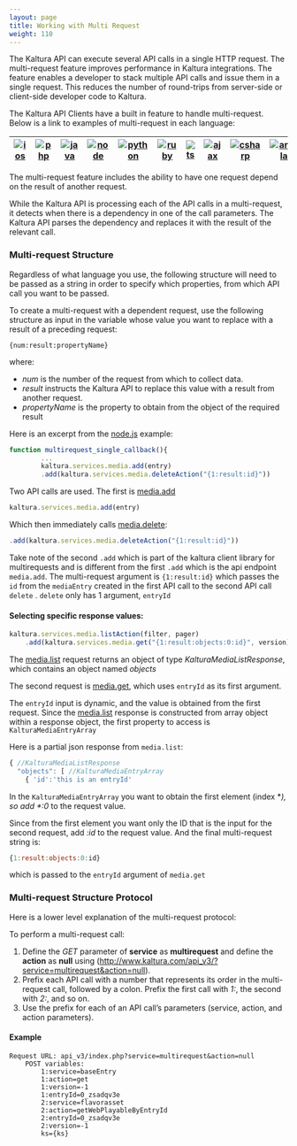 ```yaml
---
layout: page
title: Working with Multi Request
weight: 110
---
```


The Kaltura API can execute several API calls in a single HTTP request. The multi-request feature improves performance in Kaltura integrations. The feature enables a developer to stack multiple API calls and issue them in a single request. This reduces the number of round-trips from server-side or client-side developer code to Kaltura.

The Kaltura API Clients have a built in feature to handle multi-request. Below is a link to examples of multi-request in each language:

| [![ios](/assets/images/clientlangs/ios.png)](https://github.com/kaltura/KalturaGeneratedAPIClientsSwift/blob/master/Example/Tests/MultirequestTest.swift) | [![php](/assets/images/clientlangs/php.png)](https://github.com/kaltura/KalturaGeneratedAPIClientsPHP/blob/master/TestCode/TestMain.php#L105) | [![java](/assets/images/clientlangs/java.png)](https://github.com/kaltura/KalturaGeneratedAPIClientsJava/blob/master/src/test/java/com/kaltura/client/test/MultiRequestTest.java) | [![node](/assets/images/clientlangs/node.png)](https://github.com/kaltura/KalturaGeneratedAPIClientsNodeJS/blob/master/example.js#L234) | [![python](/assets/images/clientlangs/python.png)](https://github.com/kaltura/KalturaGeneratedAPIClientsPython/blob/master/KalturaClient/tests/test_functional.py#L222) | [![ruby](/assets/images/clientlangs/ruby.png)](https://github.com/kaltura/KalturaGeneratedAPIClientsRuby/blob/master/test/media_service_test.rb#L145) | [![ts](/assets/images/clientlangs/ts.png)](https://github.com/kaltura/KalturaGeneratedAPIClientsTypescript/blob/master/src/tests/kaltura-multi-request.spec.ts) | [![ajax](/assets/images/clientlangs/ajax.png)](https://github.com/kaltura/KalturaGeneratedAPIClientsAJAX/blob/master/test/multi-request.test.js) | [![csharp](/assets/images/clientlangs/csharp.png)](https://github.com/kaltura/KalturaGeneratedAPIClientsCsharp/blob/master/KalturaClientTester/ClientTester.cs#L446) | [![angular](/assets/images/clientlangs/angular.png)](https://github.com/kaltura/KalturaGeneratedAPIClientsAngular/blob/master/projects/kaltura-ngx-client/src/tests/kaltura-multi-request.spec.ts) |
| ------------------------------------------------------------ | ------------------------------------------------------------ | ------------------------------------------------------------ | ------------------------------------------------------------ | ------------------------------------------------------------ | ------------------------------------------------------------ | ------------------------------------------------------------ | ------------------------------------------------------------ | ------------------------------------------------------------ | ------------------------------------------------------------ |

The multi-request feature includes the ability to have one request depend on the result of another request.

While the Kaltura API is processing each of the API calls in a multi-request, it detects when there is a dependency in one of the call parameters. The Kaltura API parses the dependency and replaces it with the result of the relevant call.

### Multi-request Structure

Regardless of what language you use, the following structure will need to be passed as a string in order to specify which properties, from which API call you want to be passed. 

To create a multi-request with a dependent request, use the following structure as input in the variable whose value you want to replace with a result of a preceding request:

```
{num:result:propertyName}
```

where:

- *num* is the number of the request from which to collect data.
- *result* instructs the Kaltura API to replace this value with a result from another request.
- *propertyName* is the property to obtain from the object of the required result

Here is an excerpt from the [node.js](https://github.com/kaltura/KalturaGeneratedAPIClientsNodeJS/blob/master/example.js#L115) example:

```javascript
function multirequest_single_callback(){
		...
		kaltura.services.media.add(entry)
		.add(kaltura.services.media.deleteAction("{1:result:id}"))
```

Two API calls are used. The first is [media.add](https://developer.kaltura.com/console/service/media/action/add)

```javascript
kaltura.services.media.add(entry)
```

Which then immediately calls [media.delete](https://developer.kaltura.com/console/service/media/action/delete):

```javascript
.add(kaltura.services.media.deleteAction("{1:result:id}"))
```

Take note of the second `.add` which is part of the kaltura client library for multirequests and is different from the first `.add` which is the api endpoint `media.add`.  The multi-request argument is `{1:result:id}` which passes the `id` from the `mediaEntry` created in the first API call to the second API call `delete` . `delete` only has 1 argument, `entryId`

#### Selecting specific response values:

```javascript
kaltura.services.media.listAction(filter, pager)
    .add(kaltura.services.media.get("{1:result:objects:0:id}", version)
```

The [media.list](https://developer.kaltura.com/console/service/media/action/list) request returns an object of type *KalturaMediaListResponse*, which contains an object named *objects* 

The second request is [media.get](https://developer.kaltura.com/console/service/media/action/get), which uses `entryId` as its first argument.

The `entryId` input is dynamic, and the value is obtained from the first request. Since the [media.list](https://developer.kaltura.com/console/service/media/action/list) response is constructed from array object within a response object, the first property to access is `KalturaMediaEntryArray`

Here is a partial json response from `media.list`:

```javascript
{ //KalturaMediaListResponse
  "objects": [ //KalturaMediaEntryArray
    { 'id':'this is an entryId'
```

In the `KalturaMediaEntryArray` you want to obtain the first element (index **), so add  \*:0* to the request value.

Since from the first element you want only the ID that is the input for the second request, add *:id* to the request value. And the final multi-request string is:

```javascript
{1:result:objects:0:id}
```

which is passed to the `entryId` argument of `media.get` 

### Multi-request Structure Protocol

Here is a lower level explanation of the multi-request protocol:

To perform a multi-request call:

1. Define the *GET* parameter of **service** as **multirequest** and define the **action** as **null** using (http://www.kaltura.com/api_v3/?service=multirequest&action=null).
2. Prefix each API call with a number that represents its order in the multi-request call, followed by a colon. Prefix the first call with *1:*, the second with *2:*, and so on.
3. Use the prefix for each of an API call’s parameters (service, action, and action parameters).

#### Example

```
Request URL: api_v3/index.php?service=multirequest&action=null
	POST variables:
		1:service=baseEntry
		1:action=get
		1:version=-1
		1:entryId=0_zsadqv3e
		2:service=flavorasset
		2:action=getWebPlayableByEntryId
		2:entryId=0_zsadqv3e
		2:version=-1
		ks={ks}
```

### 
